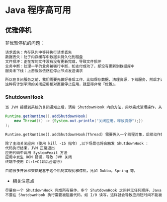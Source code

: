 # Java 程序高可用

## 优雅停机
非优雅停机的问题：
```md
请求丢失：内存队列中等待执行请求丢失
数据丢失：处于内存缓存中数据未持久化到磁盘
文件损坏：正在写的文件没有没有更新完成，导致文件损坏
业务中断：处理一半的业务被强行中断，如支付成功了，却没有更新到数据库中
服务未下线：上游服务依然往停止节点发送请求
```
```md
所以在关闭服务之前，我们需要先做好善后工作，比如保存数据，清理资源，下线服务，然后才退出应用。
这种有计划平滑的关闭应用相对直接停止应用，就显得非常『优雅』。
```
### ShutdownHook
```md
当 JVM 接受到系统的关闭通知之后，调用 ShutdownHook 内的方法，用以完成清理操作，从而平滑的退出应用。
```
```java
Runtime.getRuntime().addShutdownHook(
    new Thread(() -> {System.out.println("关闭应用，释放资源");})
);
```
```md
Runtime.getRuntime().addShutdownHook(Thread) 需要传入一个线程对象，后续动作将会在该异步线程内完成。
```
```md
除了主动关闭应用（使用 kill -15 指令）,以下场景也将会触发 ShutdownHook :
代码执行结束，JVM 正常退出
应用代码中调用 System#exit 方法
应用中发生 OOM 错误，导致 JVM 关闭
终端中使用 Ctrl+C(非后台运行)
```
```md
目前很多开源框架都是基于这个机制实现优雅停机，比如 Dubbo，Spring 等。
```
* 相关注意点
```md
尽量在一个 ShutdownHook 完成所有操作，多个 ShutdownHook 之间并无任何顺序，Java 并不会按照加入顺序执行，反而将会并发执行。
不要在 ShutdownHook 执行需要被阻塞代码，如 I/0 读写，这样就会导致应用短时间不能被关闭。
```
